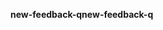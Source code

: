 <span data-ttu-id="63051-101">**new-feedback-q**</span><span class="sxs-lookup"><span data-stu-id="63051-101">**new-feedback-q**</span></span>